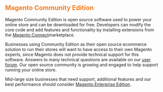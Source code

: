<div>
  <h2 style="color:#F47B20">Magento Community Edition</h2>
</div>
<p>Magento Community Edition is open source software used to power your online store and can be downloaded for free. Developers can modify the core code and add features and functionality by installing extensions from the <a href="http://www.magentocommerce.com/magento-connect" target="_blank">Magento Connect</a>marketplace.</p>
<p>Businesses using Community Edition as their open source ecommerce solution to run their stores will want to have access to their own Magento experts, since Magento does not provide technical support for this software. Answers to many technical questions are available on our <a href="http://www.magentocommerce.com/boards">user forum</a>. Our open source community is growing and engaged to help support running your online store.</p>
<p>Mid-large size businesses that need support, additional features and our best performance should consider <a href="http://www.magentocommerce.com/product/enterprise-edition">Magento Enterprise Edition</a>.</p>

